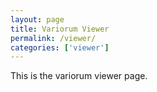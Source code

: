 ```yaml
---
layout: page
title: Variorum Viewer
permalink: /viewer/
categories: ['viewer']
---
```

This is the variorum viewer page.